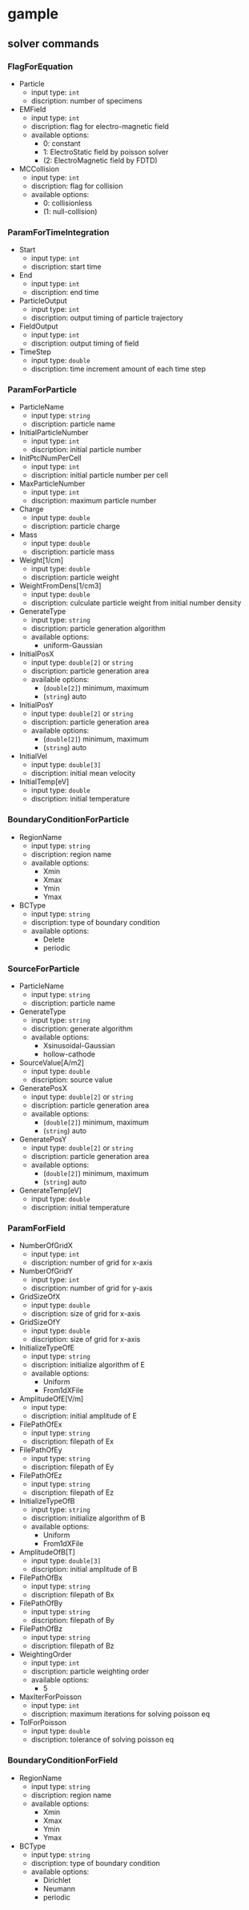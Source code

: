 # gample
## solver commands
### FlagForEquation
- Particle
    - input type: `int`
    - discription: number of specimens
- EMField
    - input type: `int`
    - discription: flag for electro-magnetic field
    - available options:
        - 0: constant
        - 1: ElectroStatic field by poisson solver
        - (2: ElectroMagnetic field by FDTD)
- MCCollision
    - input type: `int`
    - discription: flag for collision
    - available options:
        - 0: collisionless
        - (1: null-collision)
### ParamForTimeIntegration
- Start
    - input type: `int`
    - discription: start time
- End
    - input type: `int`
    - discription: end time
- ParticleOutput
    - input type: `int`
    - discription: output timing of particle trajectory
- FieldOutput
    - input type: `int`
    - discription: output timing of field
- TimeStep
    - input type: `double`
    - discription: time increment amount of each time step
### ParamForParticle
- ParticleName
    - input type: `string`
    - discription: particle name
- InitialParticleNumber
    - input type: `int`
    - discription: initial particle number
- InitPtclNumPerCell
    - input type: `int`
    - discription: initial particle number per cell
- MaxParticleNumber
    - input type: `int`
    - discription: maximum particle number
- Charge
    - input type: `double`
    - discription: particle charge
- Mass
    - input type: `double`
    - discription: particle mass
- Weight[1/cm]
    - input type: `double`
    - discription: particle weight
- WeightFromDens[1/cm3]
    - input type: `double`
    - discription: culculate particle weight from initial number density
- GenerateType
    - input type: `string`
    - discription: particle generation algorithm
    - available options:
        - uniform-Gaussian
- InitialPosX
    - input type: `double[2]` or `string`
    - discription: particle generation area
    - available options:
        - (`double[2]`) minimum, maximum
        - (`string`) auto
- InitialPosY
    - input type: `double[2]` or `string`
    - discription: particle generation area
    - available options:
        - (`double[2]`) minimum, maximum
        - (`string`) auto
- InitialVel
    - input type: `double[3]`
    - discription: initial mean velocity
- InitialTemp[eV]
    - input type: `double`
    - discription: initial temperature
### BoundaryConditionForParticle
- RegionName
    - input type: `string`
    - discription: region name
    - available options:
        - Xmin
        - Xmax
        - Ymin
        - Ymax
- BCType
    - input type: `string`
    - discription: type of boundary condition
    - available options:
        - Delete
        - periodic
### SourceForParticle
- ParticleName
    - input type: `string`
    - discription: particle name
- GenerateType
    - input type: `string`
    - discription: generate algorithm 
    - available options:
        - Xsinusoidal-Gaussian
        - hollow-cathode
- SourceValue[A/m2]
    - input type: `double`
    - discription: source value
- GeneratePosX
    - input type: `double[2]` or `string`
    - discription: particle generation area
    - available options:
        - (`double[2]`) minimum, maximum
        - (`string`) auto
- GeneratePosY
    - input type: `double[2]` or `string`
    - discription: particle generation area
    - available options:
        - (`double[2]`) minimum, maximum
        - (`string`) auto
- GenerateTemp[eV]
    - input type: `double`
    - discription: initial temperature
### ParamForField
- NumberOfGridX
    - input type: `int`
    - discription: number of grid for x-axis
- NumberOfGridY
    - input type: `int`
    - discription: number of grid for y-axis
- GridSizeOfX 
    - input type: `double`
    - discription: size of grid for x-axis
- GridSizeOfY 
    - input type: `double`
    - discription: size of grid for x-axis
- InitializeTypeOfE
    - input type: `string`
    - discription: initialize algorithm of E
    - available options:
        - Uniform
        - From1dXFile
- AmplitudeOfE[V/m]
    - input type:
    - discription: initial amplitude of E
- FilePathOfEx
    - input type: `string`
    - discription: filepath of Ex
- FilePathOfEy
    - input type: `string`
    - discription: filepath of Ey
- FilePathOfEz
    - input type: `string`
    - discription: filepath of Ez
- InitializeTypeOfB
    - input type: `string`
    - discription: initialize algorithm of B
    - available options:
        - Uniform
        - From1dXFile
- AmplitudeOfB[T]
    - input type: `double[3]`
    - discription: initial amplitude of B
- FilePathOfBx
    - input type: `string`
    - discription: filepath of Bx
- FilePathOfBy
    - input type: `string`
    - discription: filepath of By
- FilePathOfBz
    - input type: `string`
    - discription: filepath of Bz
- WeightingOrder   
    - input type: `int`
    - discription: particle weighting order
    - available options:
        - 5
- MaxIterForPoisson
    - input type: `int`
    - discription: maximum iterations for solving poisson eq
- TolForPoisson
    - input type: `double`
    - discription: tolerance of solving poisson eq
### BoundaryConditionForField
- RegionName   
    - input type: `string`
    - discription: region name
    - available options:
        - Xmin
        - Xmax
        - Ymin
        - Ymax
- BCType  
    - input type: `string`
    - discription: type of boundary condition
    - available options:
        - Dirichlet
        - Neumann
        - periodic